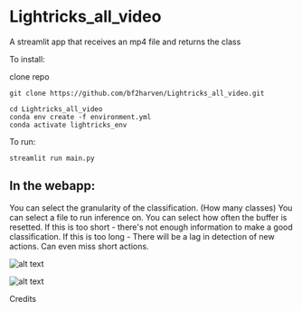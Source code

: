 # Lightricks_all_video
A streamlit app that receives an mp4 file and returns the class 


To install:

clone repo
```
git clone https://github.com/bf2harven/Lightricks_all_video.git
```

```
cd Lightricks_all_video
conda env create -f environment.yml
conda activate lightricks_env
```

To run:
```
streamlit run main.py
```

## In the webapp:

You can select the granularity of the classification. (How many classes)
You can select a file to run inference on.
You can select how often the buffer is resetted. 
If this is too short - there's not enough information to make a good classification.
If this is too long - There will be a lag in detection of new actions. Can even miss short actions. 





![alt text](https://github.com/bf2harven/Lightricks_all_video/blob/main/stl_setting.png?raw=true)

![alt text](https://github.com/bf2harven/Lightricks_all_video/blob/main/probs.png?raw=true)


Credits
